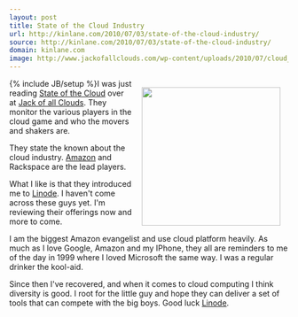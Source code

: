 ```yaml
---
layout: post
title: State of the Cloud Industry
url: http://kinlane.com/2010/07/03/state-of-the-cloud-industry/
source: http://kinlane.com/2010/07/03/state-of-the-cloud-industry/
domain: kinlane.com
image: http://www.jackofallclouds.com/wp-content/uploads/2010/07/cloud_providers_snapshot.png
---
```

{% include JB/setup %}<img class="alignnone" style="padding: 15px;" title="State of the Cloud" src="http://www.jackofallclouds.com/wp-content/uploads/2010/07/cloud_providers_snapshot.png" alt="" width="250" align="right" />I was just reading <a href="http://www.jackofallclouds.com/2010/07/state-of-the-cloud-july-2010/" target="_blank">State of the Cloud</a> over at <a href="http://www.jackofallclouds.com/2010/07/state-of-the-cloud-july-2010/" target="_blank">Jack of all Clouds</a>. They monitor the various players in the cloud game and who the movers and shakers are.<p></p>
They state the known about the cloud industry. <a href="http://www.kinlane.com/category/amazon/" target="_self">Amazon</a> and Rackspace are the lead players.<p></p>
What I like is that they introduced me to <a href="http://www.linode.com" target="_blank">Linode</a>. I haven't come across these guys yet. I'm reviewing their offerings now and more to come.<p></p>
I am the biggest Amazon evangelist and use cloud platform heavily. As much as I love Google, Amazon and my IPhone, they all are reminders to me of the day in 1999 where I loved Microsoft the same way. I was a regular drinker the kool-aid.<p></p>
Since then I've recovered, and when it comes to cloud computing I think diversity is good. I root for the little guy and hope they can deliver a set of tools that can compete with the big boys. Good luck <a href="http://www.linode.com/" target="_blank">Linode</a>.